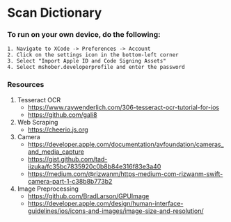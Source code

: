 # Scan Dictionary

### To run on your own device, do the following: 
    1. Navigate to XCode -> Preferences -> Account
    2. Click on the settings icon in the bottom-left corner
    3. Select "Import Apple ID and Code Signing Assets"
    4. Select mshober.developerprofile and enter the password

### Resources
1. Tesseract OCR
    * https://www.raywenderlich.com/306-tesseract-ocr-tutorial-for-ios
    * https://github.com/gali8
2. Web Scraping
    * https://cheerio.js.org
3. Camera
	* https://developer.apple.com/documentation/avfoundation/cameras_and_media_capture
	* https://gist.github.com/tad-iizuka/fc35bc7835920c0b8b84e316f83e3a40
	* https://medium.com/@rizwanm/https-medium-com-rizwanm-swift-camera-part-1-c38b8b773b2
4. Image Preprocessing
    * https://github.com/BradLarson/GPUImage
    * https://developer.apple.com/design/human-interface-guidelines/ios/icons-and-images/image-size-and-resolution/